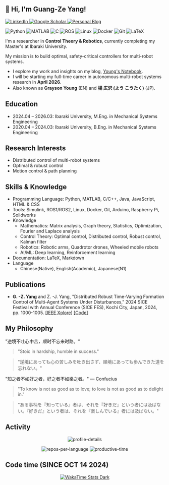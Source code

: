 ## 👋 Hi, I'm Guang-Ze Yang!

<p align="left">
  <a href="www.linkedin.com/in/youkoutaku">
    <img src="https://img.shields.io/badge/LinkedIn-0077B5?style=for-the-badge&logo=linkedin&logoColor=white" alt="LinkedIn"/>
  </a>
  <a href="https://scholar.google.co.jp/citations?hl=en&user=8JTrUZUAAAAJ">
    <img src="https://img.shields.io/badge/Google_Scholar-4285F4?style=for-the-badge&logo=google-scholar&logoColor=white" alt="Google Scholar"/>
  </a>
  <a href="https://youkoutaku.github.io/">
    <img src="https://img.shields.io/badge/Blog-333333?style=for-the-badge&logo=rss&logoColor=white" alt="Personal Blog"/>
  </a>
</p>

<p align="left">
  <img src="https://img.shields.io/badge/Python-3776AB?style=for-the-badge&logo=python&logoColor=white" alt="Python"/>
  <img src="https://img.shields.io/badge/MATLAB-0076A8?style=for-the-badge&logo=mathworks&logoColor=white" alt="MATLAB"/>
  <img src="https://img.shields.io/badge/C-A8B9CC?style=for-the-badge&logo=c&logoColor=black" alt="C"/>
  <img src="https://img.shields.io/badge/ROS-22314E?style=for-the-badge&logo=ros&logoColor=white" alt="ROS"/>
  <img src="https://img.shields.io/badge/Linux-FCC624?style=for-the-badge&logo=linux&logoColor=black" alt="Linux"/>
  <img src="https://img.shields.io/badge/Docker-2496ED?style=for-the-badge&logo=docker&logoColor=white" alt="Docker"/>
  <img src="https://img.shields.io/badge/Git-F05032?style=for-the-badge&logo=git&logoColor=white" alt="Git"/>
  <img src="https://img.shields.io/badge/LaTeX-008080?style=for-the-badge&logo=latex&logoColor=white" alt="LaTeX"/>
</p>

I'm a researcher in **Control Theory & Robotics**, currently completing my Master's at Ibaraki University. 

My mission is to build optimal, safety-critical controllers for multi-robot systems.

- I explore my work and insights on my blog, [Young's Notebook](https://youkoutaku.github.io/).
- I will be starting my full-time career in autonomous multi-robot systems research in **April 2026**.
- Also known as **Grayson Young** (EN) and **楊 広沢 (よう こうたく)** (JP).

## Education
- 2024.04 – 2026.03: Ibaraki University, M.Eng. in Mechanical Systems Engineering
- 2020.04 – 2024.03: Ibaraki University, B.Eng. in Mechanical Systems Engineering

## Research Interests
- Distributed control of multi-robot systems
- Optimal & robust control
- Motion control & path planning

## Skills & Knowledge
- Programming Language: Python, MATLAB, C/C++, Java, JavaScript, HTML & CSS
- Tools: Simulink, ROS1/ROS2, Linux, Docker, Git, Arduino, Raspberry Pi, Solidworks 
- Knowledge
  - Mathematics: Matrix analysis, Graph theory, Statistics, Optimization, Fourier and Laplace analysis
  - Control Theory: Optimal control, Distributed control, Robust control, Kalman filter
  - Robotics: Robotic arms, Quadrotor drones, Wheeled mobile robots
  - AI/ML: Deep learning, Reinforcement learning
- Documentation: LaTeX, Markdown
- Language
  - Chinese(Native), English(Academic), Japanese(N1)

## Publications
- **G. -Z. Yang** and Z. -J. Yang, "Distributed Robust Time-Varying Formation Control of Multi-Agent Systems Under Disturbances," 2024 SICE Festival with Annual Conference (SICE FES), Kochi City, Japan, 2024, pp. 1000-1005. [[IEEE Xplore]](https://ieeexplore.ieee.org/document/10805135) [[Code]](https://github.com/youkoutaku/DR-TVFC)

## My Philosophy

"逆境不吐心中苦，顺时不忘来时路。"

> "Stoic in hardship, humble in success."

> "逆境にあっても心の苦しみを吐き出さず、順境にあっても歩んできた道を忘れない。"

"知之者不如好之者，好之者不如樂之者。" — Confucius

> "To know is not as good as to love; to love is not as good as to delight in."

> "ある事柄を『知っている』者は、それを『好きだ』という者には及ばない。『好きだ』という者は、それを『楽しんでいる』者には及ばない。"

## Activity

<p align="center">
  <picture>
  <source media="(prefers-color-scheme: dark)" srcset="https://github-profile-summary-cards.vercel.app/api/cards/profile-details?username=youkoutaku&theme=github_dark" />
  <source media="(prefers-color-scheme: light)" srcset="https://github-profile-summary-cards.vercel.app/api/cards/profile-details?username=youkoutaku&theme=github" />
  <img alt="profile-details" src="profile-details.svg" />
  </picture>
</p>

<div align="center">
  <picture>
  <source media="(prefers-color-scheme: dark)" srcset="http://github-profile-summary-cards.vercel.app/api/cards/repos-per-language?username=youkoutaku&theme=github_dark&exclude=html" />
  <source media="(prefers-color-scheme: light)" srcset="http://github-profile-summary-cards.vercel.app/api/cards/repos-per-language?username=youkoutaku&theme=github&exclude=html" />
  <img alt="repos-per-language" src="repos-per-language.svg" />
  </picture>

  <picture>
  <source media="(prefers-color-scheme: dark)" srcset="http://github-profile-summary-cards.vercel.app/api/cards/productive-time?username=youkoutaku&theme=github_dark&utcOffset=9" />
  <source media="(prefers-color-scheme: light)" srcset="http://github-profile-summary-cards.vercel.app/api/cards/productive-time?username=youkoutaku&theme=github&utcOffset=9" />
  <img alt="productive-time" src="productive-time.svg" />
  </picture>
</div>


## Code time (SINCE OCT 14 2024)

<p align="center">
  <a href="https://wakatime.com/@YouKoutaku">
    <img src="https://github-readme-stats.vercel.app/api/wakatime?username=Youkoutaku&theme=dark&custom_title=Youkoutaku's_Coding_Stats&hide=other,Text&layout=compact&show_icons=true&cache_bust=1#gh-dark-mode-only" alt="WakaTime Stats Dark"/>
  </a>
</p>

<!--
- 🔥 Interested in working with Control Systems, Robotics, and Programming.
- 😄 Hobby:
  - 💪 Training or running 2~3 times a week
  - 🏀 Basketball once a week
  - 📚 Reading (Biography, History, Philosophy, Time Management, Study Skills, ...) 
  - 🎮 Video games(The Legend of Zelda: Breath of the Wild, Fire Emblem, Monster Hunter Rise, ...)
  - 🎧 Music (J-pop, R&B, ...)
--!>
